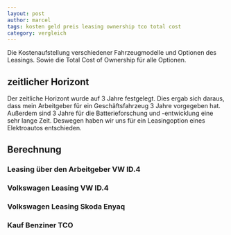 ```yaml
---
layout: post
author: marcel
tags: kosten geld preis leasing ownership tco total cost
category: vergleich
---
```

Die Kostenaufstellung verschiedener Fahrzeugmodelle und Optionen des Leasings. Sowie die Total Cost of Ownership für alle Optionen.
## zeitlicher Horizont

Der zeitliche Horizont wurde auf 3 Jahre festgelegt.
Dies ergab sich daraus, dass mein Arbeitgeber für ein Geschäftsfahrzeug 3 Jahre vorgegeben hat.
Außerdem sind 3 Jahre für die Batterieforschung und -entwicklung eine sehr lange Zeit.
Deswegen haben wir uns für ein Leasingoption eines Elektroautos entschieden.

## Berechnung

### Leasing über den Arbeitgeber VW ID.4

### Volkswagen Leasing VW ID.4

### Volkswagen Leasing Skoda Enyaq

### Kauf Benziner TCO
